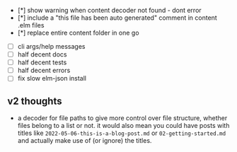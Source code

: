 - [*] show warning when content decoder not found - dont error
- [*] include a "this file has been auto generated" comment in content .elm files
- [*] replace entire content folder in one go
- [ ] cli args/help messages
- [ ] half decent docs
- [ ] half decent tests
- [ ] half decent errors
- [ ] fix slow elm-json install

## v2 thoughts

- a decoder for file paths to give  more control over file structure,
  whether files belong to a list or not. it would also mean you could have posts
  with titles like `2022-05-06-this-is-a-blog-post.md` or `02-getting-started.md`
  and actually make use of (or ignore) the titles.

